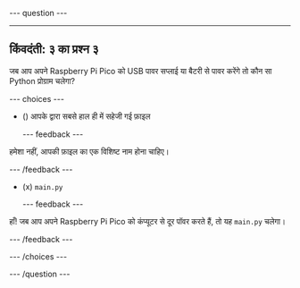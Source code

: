 
--- question ---

---
किंवदंती: ३ का प्रश्न ३
---

जब आप अपने Raspberry Pi Pico को USB पावर सप्लाई या बैटरी से पावर करेंगे तो कौन सा Python प्रोग्राम चलेगा?

--- choices ---

- () आपके द्वारा सबसे हाल ही में सहेजी गई फ़ाइल


  --- feedback ---

हमेशा नहीं, आपकी फ़ाइल का एक विशिष्ट नाम होना चाहिए।

  --- /feedback ---


- (x) `main.py`


  --- feedback ---

हाँ! जब आप अपने Raspberry Pi Pico को कंप्यूटर से दूर पॉवर करते हैं, तो यह `main.py` चलेगा।

  --- /feedback ---

--- /choices ---

--- /question ---
